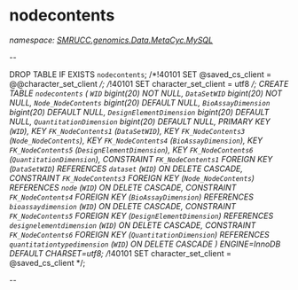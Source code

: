 ﻿# nodecontents
_namespace: [SMRUCC.genomics.Data.MetaCyc.MySQL](./index.md)_

--
 
 DROP TABLE IF EXISTS `nodecontents`;
 /*!40101 SET @saved_cs_client = @@character_set_client */;
 /*!40101 SET character_set_client = utf8 */;
 CREATE TABLE `nodecontents` (
 `WID` bigint(20) NOT NULL,
 `DataSetWID` bigint(20) NOT NULL,
 `Node_NodeContents` bigint(20) DEFAULT NULL,
 `BioAssayDimension` bigint(20) DEFAULT NULL,
 `DesignElementDimension` bigint(20) DEFAULT NULL,
 `QuantitationDimension` bigint(20) DEFAULT NULL,
 PRIMARY KEY (`WID`),
 KEY `FK_NodeContents1` (`DataSetWID`),
 KEY `FK_NodeContents3` (`Node_NodeContents`),
 KEY `FK_NodeContents4` (`BioAssayDimension`),
 KEY `FK_NodeContents5` (`DesignElementDimension`),
 KEY `FK_NodeContents6` (`QuantitationDimension`),
 CONSTRAINT `FK_NodeContents1` FOREIGN KEY (`DataSetWID`) REFERENCES `dataset` (`WID`) ON DELETE CASCADE,
 CONSTRAINT `FK_NodeContents3` FOREIGN KEY (`Node_NodeContents`) REFERENCES `node` (`WID`) ON DELETE CASCADE,
 CONSTRAINT `FK_NodeContents4` FOREIGN KEY (`BioAssayDimension`) REFERENCES `bioassaydimension` (`WID`) ON DELETE CASCADE,
 CONSTRAINT `FK_NodeContents5` FOREIGN KEY (`DesignElementDimension`) REFERENCES `designelementdimension` (`WID`) ON DELETE CASCADE,
 CONSTRAINT `FK_NodeContents6` FOREIGN KEY (`QuantitationDimension`) REFERENCES `quantitationtypedimension` (`WID`) ON DELETE CASCADE
 ) ENGINE=InnoDB DEFAULT CHARSET=utf8;
 /*!40101 SET character_set_client = @saved_cs_client */;
 
 --




